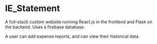 # IE_Statement

A full-stack custom website running React.js in the frontend and Flask on the backend. Uses a firebase database.

A user can add expense reports, and can view their historical data.